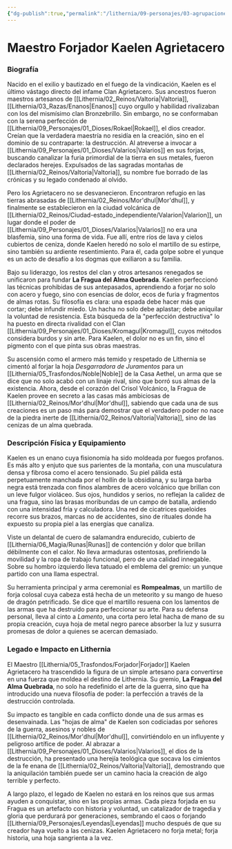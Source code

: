 ```yaml
---
{"dg-publish":true,"permalink":"/lithernia/09-personajes/03-agrupaciones/la-fragua-del-alma-quebrada/maestro-forjador-kaelen-agrietacero/","tags":["[lithernia","personajes","gremio","Forjador","enano","Mor'dhul"]}
---
```


# Maestro Forjador Kaelen Agrietacero

### Biografía

Nacido en el exilio y bautizado en el fuego de la vindicación, Kaelen es el último vástago directo del infame Clan Agrietacero. Sus ancestros fueron maestros artesanos de [[Lithernia/02_Reinos/Valtoria\|Valtoria]], [[Lithernia/03_Razas/Enanos\|Enanos]] cuyo orgullo y habilidad rivalizaban con los del mismísimo clan Bronzebrillo. Sin embargo, no se conformaban con la serena perfección de [[Lithernia/09_Personajes/01_Dioses/Rokael\|Rokael]], el dios creador. Creían que la verdadera maestría no residía en la creación, sino en el dominio de su contraparte: la destrucción. Al atreverse a invocar a [[Lithernia/09_Personajes/01_Dioses/Valarios\|Valarios]] en sus forjas, buscando canalizar la furia primordial de la tierra en sus metales, fueron declarados herejes. Expulsados de las sagradas montañas de [[Lithernia/02_Reinos/Valtoria\|Valtoria]], su nombre fue borrado de las crónicas y su legado condenado al olvido.

Pero los Agrietacero no se desvanecieron. Encontraron refugio en las tierras abrasadas de [[Lithernia/02_Reinos/Mor'dhul\|Mor'dhul]], y finalmente se establecieron en la ciudad volcánica de [[Lithernia/02_Reinos/Ciudad-estado_independiente/Valarion\|Valarion]], un lugar donde el poder de [[Lithernia/09_Personajes/01_Dioses/Valarios\|Valarios]] no era una blasfemia, sino una forma de vida. Fue allí, entre ríos de lava y cielos cubiertos de ceniza, donde Kaelen heredó no solo el martillo de su estirpe, sino también su ardiente resentimiento. Para él, cada golpe sobre el yunque es un acto de desafío a los dogmas que exiliaron a su familia.

Bajo su liderazgo, los restos del clan y otros artesanos renegados se unificaron para fundar **La Fragua del Alma Quebrada**. Kaelen perfeccionó las técnicas prohibidas de sus antepasados, aprendiendo a forjar no solo con acero y fuego, sino con esencias de dolor, ecos de furia y fragmentos de almas rotas. Su filosofía es clara: una espada debe hacer más que cortar; debe infundir miedo. Un hacha no solo debe aplastar; debe aniquilar la voluntad de resistencia. Esta búsqueda de la "perfección destructiva" lo ha puesto en directa rivalidad con el Clan [[Lithernia/09_Personajes/01_Dioses/Kromagul\|Kromagul]], cuyos métodos considera burdos y sin arte. Para Kaelen, el dolor no es un fin, sino el pigmento con el que pinta sus obras maestras.

Su ascensión como el armero más temido y respetado de Lithernia se cimentó al forjar la hoja *Desgarradora de Juramentos* para un [[Lithernia/05_Trasfondos/Noble\|Noble]] de la Casa Aethel, un arma que se dice que no solo acabó con un linaje rival, sino que borró sus almas de la existencia. Ahora, desde el corazón del Crisol Volcánico, la Fragua de Kaelen provee en secreto a las casas más ambiciosas de [[Lithernia/02_Reinos/Mor'dhul\|Mor'dhul]], sabiendo que cada una de sus creaciones es un paso más para demostrar que el verdadero poder no nace de la piedra inerte de [[Lithernia/02_Reinos/Valtoria\|Valtoria]], sino de las cenizas de un alma quebrada.

### Descripción Física y Equipamiento

Kaelen es un enano cuya fisionomía ha sido moldeada por fuegos profanos. Es más alto y enjuto que sus parientes de la montaña, con una musculatura densa y fibrosa como el acero tensionado. Su piel pálida está perpetuamente manchada por el hollín de la obsidiana, y su larga barba negra está trenzada con finos alambres de acero volcánico que brillan con un leve fulgor violáceo. Sus ojos, hundidos y serios, no reflejan la calidez de una fragua, sino las brasas moribundas de un campo de batalla, ardiendo con una intensidad fría y calculadora. Una red de cicatrices queloides recorre sus brazos, marcas no de accidentes, sino de rituales donde ha expuesto su propia piel a las energías que canaliza.

Viste un delantal de cuero de salamandra endurecido, cubierto de [[Lithernia/06_Magia/Runas\|Runas]] de contención y dolor que brillan débilmente con el calor. No lleva armaduras ostentosas, prefiriendo la movilidad y la ropa de trabajo funcional, pero de una calidad innegable. Sobre su hombro izquierdo lleva tatuado el emblema del gremio: un yunque partido con una llama espectral.

Su herramienta principal y arma ceremonial es **Rompealmas**, un martillo de forja colosal cuya cabeza está hecha de un meteorito y su mango de hueso de dragón petrificado. Se dice que el martillo resuena con los lamentos de las armas que ha destruido para perfeccionar su arte. Para su defensa personal, lleva al cinto a *Lamento*, una corta pero letal hacha de mano de su propia creación, cuya hoja de metal negro parece absorber la luz y susurra promesas de dolor a quienes se acercan demasiado.

### Legado e Impacto en Lithernia

El Maestro [[Lithernia/05_Trasfondos/Forjador\|Forjador]] Kaelen Agrietacero ha trascendido la figura de un simple artesano para convertirse en una fuerza que moldea el destino de Lithernia. Su gremio, **La Fragua del Alma Quebrada**, no solo ha redefinido el arte de la guerra, sino que ha introducido una nueva filosofía de poder: la perfección a través de la destrucción controlada.

Su impacto es tangible en cada conflicto donde una de sus armas es desenvainada. Las "hojas de alma" de Kaelen son codiciadas por señores de la guerra, asesinos y nobles de [[Lithernia/02_Reinos/Mor'dhul\|Mor'dhul]], convirtiéndolo en un influyente y peligroso artífice de poder. Al abrazar a [[Lithernia/09_Personajes/01_Dioses/Valarios\|Valarios]], el dios de la destrucción, ha presentado una herejía teológica que socava los cimientos de la fe enana de [[Lithernia/02_Reinos/Valtoria\|Valtoria]], demostrando que la aniquilación también puede ser un camino hacia la creación de algo terrible y perfecto.

A largo plazo, el legado de Kaelen no estará en los reinos que sus armas ayuden a conquistar, sino en las propias armas. Cada pieza forjada en su Fragua es un artefacto con historia y voluntad, un catalizador de tragedia y gloria que perdurará por generaciones, sembrando el caos o forjando [[Lithernia/09_Personajes/Leyendas\|Leyendas]] mucho después de que su creador haya vuelto a las cenizas. Kaelen Agrietacero no forja metal; forja historia, una hoja sangrienta a la vez.
